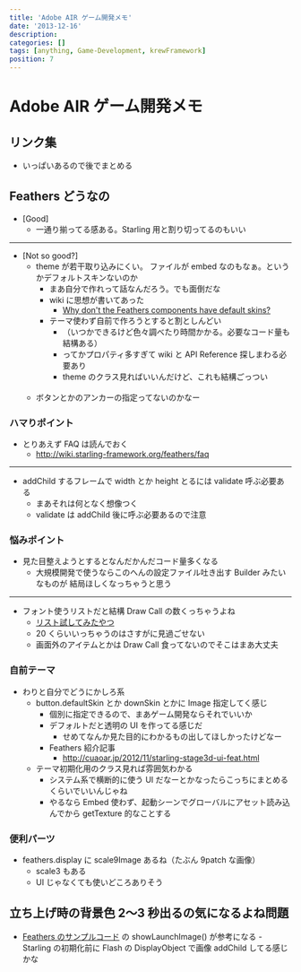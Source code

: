 ```yaml
---
title: 'Adobe AIR ゲーム開発メモ'
date: '2013-12-16'
description:
categories: []
tags: [anything, Game-Development, krewFramework]
position: 7
---
```


# Adobe AIR ゲーム開発メモ

## リンク集

- いっぱいあるので後でまとめる


## Feathers どうなの

- [Good]
    - 一通り揃ってる感ある。Starling 用と割り切ってるのもいい

___

- [Not so good?]
    - theme が若干取り込みにくい。 ファイルが embed なのもなぁ。というかデフォルトスキンないのか
        - まあ自分で作れって話なんだろう。でも面倒だな
        - wiki に思想が書いてあった
            - [Why don't the Feathers components have default skins?](http://wiki.starling-framework.org/feathers/faq?&#why_don_t_the_feathers_components_have_default_skins)
        - テーマ使わず自前で作ろうとすると割としんどい
            - （いつかできるけど色々調べたり時間かかる。必要なコード量も結構ある）
            - ってかプロパティ多すぎて wiki と API Reference 探しまわる必要あり
            - theme のクラス見ればいいんだけど、これも結構ごっつい
    <br/><br/>
    - ボタンとかのアンカーの指定ってないのかなー

### ハマりポイント

- とりあえず FAQ は読んでおく
    - http://wiki.starling-framework.org/feathers/faq

___

- addChild するフレームで width とか height とるには validate 呼ぶ必要ある
    - まあそれは何となく想像つく
    - validate は addChild 後に呼ぶ必要あるので注意

### 悩みポイント

- 見た目整えようとするとなんだかんだコード量多くなる
    - 大規模開発で使うならこのへんの設定ファイル吐き出す Builder みたいなものが
      結局ほしくなっちゃうと思う

___

- フォント使うリストだと結構 Draw Call の数くっちゃうよね
    - [リスト試してみたやつ](/krew-framework/feature-demo)
    - 20 くらいいっちゃうのはさすがに見過ごせない
    - 画面外のアイテムとかは Draw Call 食ってないのでそこはまあ大丈夫

### 自前テーマ

- わりと自分でどうにかしろ系
    - button.defaultSkin とか downSkin とかに Image 指定してく感じ
        - 個別に指定できるので、まあゲーム開発ならそれでいいか
        - デフォルトだと透明の UI を作ってる感じだ
            - せめてなんか見た目的にわかるもの出してほしかったけどなー
        - Feathers 紹介記事
            - http://cuaoar.jp/2012/11/starling-stage3d-ui-feat.html
    - テーマ初期化用のクラス見れば雰囲気わかる
        - システム系で横断的に使う UI だなーとかなったらこっちにまとめるくらいでいいんじゃね
        - やるなら Embed 使わず、起動シーンでグローバルにアセット読み込んでから getTexture 的なことする

### 便利パーツ

- feathers.display に scale9Image あるね（たぶん 9patch な画像）
    - scale3 もある
    - UI じゃなくても使いどころありそう


## 立ち上げ時の背景色 2〜3 秒出るの気になるよね問題

- [Feathers のサンプルコード](https://github.com/joshtynjala/feathers/blob/master/examples/HelloWorld/source/HelloWorld.as)
  の showLaunchImage() が参考になる
      - Starling の初期化前に Flash の DisplayObject で画像 addChild してる感じかな

<br/><br/><br/><br/>

